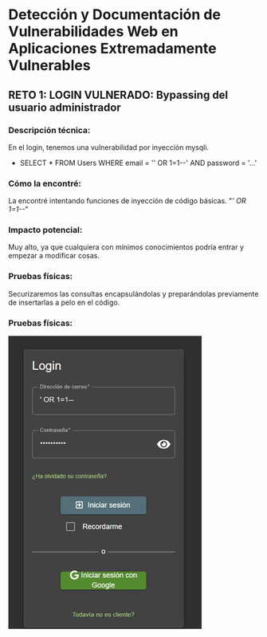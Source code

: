 # Detección y Documentación de Vulnerabilidades Web en Aplicaciones Extremadamente Vulnerables

## RETO 1: LOGIN VULNERADO: Bypassing del usuario administrador

### Descripción técnica:
En el login, tenemos una vulnerabilidad por inyección mysqli. 
- SELECT * FROM Users WHERE email = '' OR 1=1--' AND password = '...'

### Cómo la encontré:
La encontré intentando funciones de inyección de código básicas. "_' OR 1=1--_"

### Impacto potencial:
Muy alto, ya que cualquiera con mínimos conocimientos podría entrar y empezar a modificar cosas.

### Pruebas físicas: 
Securizaremos las consultas encapsulándolas y preparándolas previamente de insertarlas a pelo en el código.

### Pruebas físicas: 
![alt text](image.png)